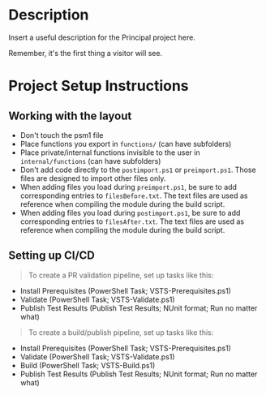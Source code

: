 ﻿# Description

Insert a useful description for the Principal project here.

Remember, it's the first thing a visitor will see.

# Project Setup Instructions
## Working with the layout

 - Don't touch the psm1 file
 - Place functions you export in `functions/` (can have subfolders)
 - Place private/internal functions invisible to the user in `internal/functions` (can have subfolders)
 - Don't add code directly to the `postimport.ps1` or `preimport.ps1`.
   Those files are designed to import other files only.
 - When adding files you load during `preimport.ps1`, be sure to add corresponding entries to `filesBefore.txt`.
   The text files are used as reference when compiling the module during the build script.
 - When adding files you load during `postimport.ps1`, be sure to add corresponding entries to `filesAfter.txt`.
   The text files are used as reference when compiling the module during the build script.

## Setting up CI/CD

> To create a PR validation pipeline, set up tasks like this:

 - Install Prerequisites (PowerShell Task; VSTS-Prerequisites.ps1)
 - Validate (PowerShell Task; VSTS-Validate.ps1)
 - Publish Test Results (Publish Test Results; NUnit format; Run no matter what)

> To create a build/publish pipeline, set up tasks like this:

 - Install Prerequisites (PowerShell Task; VSTS-Prerequisites.ps1)
 - Validate (PowerShell Task; VSTS-Validate.ps1)
 - Build (PowerShell Task; VSTS-Build.ps1)
 - Publish Test Results (Publish Test Results; NUnit format; Run no matter what)
